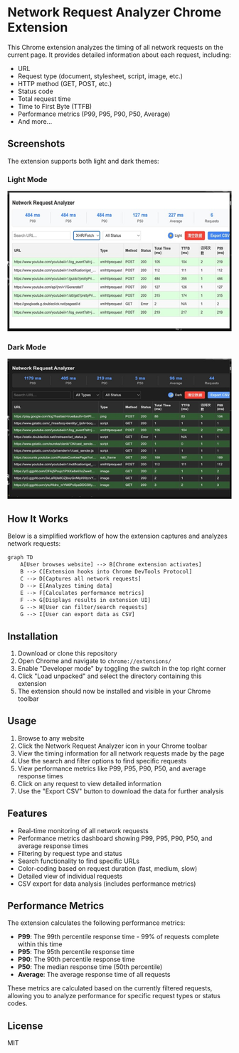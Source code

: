 # Network Request Analyzer Chrome Extension

This Chrome extension analyzes the timing of all network requests on the current page. It provides detailed information about each request, including:

- URL
- Request type (document, stylesheet, script, image, etc.)
- HTTP method (GET, POST, etc.)
- Status code
- Total request time
- Time to First Byte (TTFB)
- Performance metrics (P99, P95, P90, P50, Average)
- And more...

## Screenshots

The extension supports both light and dark themes:

### Light Mode
![Light Mode Screenshot](images/light.jpg)

### Dark Mode
![Dark Mode Screenshot](images/dark.jpg)

## How It Works

Below is a simplified workflow of how the extension captures and analyzes network requests:

```mermaid
graph TD
    A[User browses website] --> B[Chrome extension activates]
    B --> C[Extension hooks into Chrome DevTools Protocol]
    C --> D[Captures all network requests]
    D --> E[Analyzes timing data]
    E --> F[Calculates performance metrics]
    F --> G[Displays results in extension UI]
    G --> H[User can filter/search requests]
    G --> I[User can export data as CSV]
```

## Installation

1. Download or clone this repository
2. Open Chrome and navigate to `chrome://extensions/`
3. Enable "Developer mode" by toggling the switch in the top right corner
4. Click "Load unpacked" and select the directory containing this extension
5. The extension should now be installed and visible in your Chrome toolbar

## Usage

1. Browse to any website
2. Click the Network Request Analyzer icon in your Chrome toolbar
3. View the timing information for all network requests made by the page
4. Use the search and filter options to find specific requests
5. View performance metrics like P99, P95, P90, P50, and average response times
6. Click on any request to view detailed information
7. Use the "Export CSV" button to download the data for further analysis

## Features

- Real-time monitoring of all network requests
- Performance metrics dashboard showing P99, P95, P90, P50, and average response times
- Filtering by request type and status
- Search functionality to find specific URLs
- Color-coding based on request duration (fast, medium, slow)
- Detailed view of individual requests
- CSV export for data analysis (includes performance metrics)

## Performance Metrics

The extension calculates the following performance metrics:

- **P99**: The 99th percentile response time - 99% of requests complete within this time
- **P95**: The 95th percentile response time
- **P90**: The 90th percentile response time
- **P50**: The median response time (50th percentile)
- **Average**: The average response time of all requests

These metrics are calculated based on the currently filtered requests, allowing you to analyze performance for specific request types or status codes.


## License

MIT